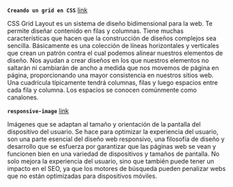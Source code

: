 **`Creando un grid en CSS`** [link](https://github.com/alexjust-data/FullStack_Fundamentos_html_css/tree/main/reto91_css-grid)

CSS Grid Layout es un sistema de diseño bidimensional para la web. Te permite diseñar contenido en filas y columnas. Tiene muchas características que hacen que la construcción de diseños complejos sea sencilla. Básicamente es una colección de líneas horizontales y verticales que crean un patrón contra el cual podemos alinear nuestros elementos de diseño. Nos ayudan a crear diseños en los que nuestros elementos no saltarán ni cambiarán de ancho a medida que nos movemos de página en página, proporcionando una mayor consistencia en nuestros sitios web. Una cuadrícula típicamente tendrá columnas, filas y luego espacios entre cada fila y columna. Los espacios se conocen comúnmente como canalones.


**`responsive-image`** [link](https://github.com/alexjust-data/Fundamentos_html_css/tree/main/responsive-image)


Imágenes que se adaptan al tamaño y orientación de la pantalla del dispositivo del usuario. Se hace para optimizar la experiencia del usuario, son una parte esencial del diseño web responsivo, una filosofía de diseño y desarrollo que se esfuerza por garantizar que las páginas web se vean y funcionen bien en una variedad de dispositivos y tamaños de pantalla. No solo mejora la experiencia del usuario, sino que también puede tener un impacto en el SEO, ya que los motores de búsqueda pueden penalizar webs que no están optimizadas para dispositivos móviles.